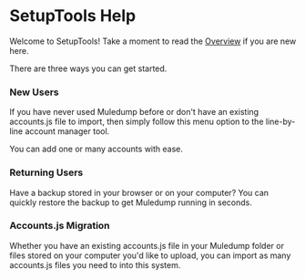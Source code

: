 # SetupTools Help

Welcome to SetupTools! Take a moment to read the [Overview](docs/setuptools/index.md) if you are new here.

There are three ways you can get started.

### New Users
If you have never used Muledump before or don't have an existing accounts.js file to import, then simply follow this menu option to the line-by-line account manager tool.

You can add one or many accounts with ease.

### Returning Users
Have a backup stored in your browser or on your computer? You can quickly restore the backup to get Muledump running in seconds.

### Accounts.js Migration
Whether you have an existing accounts.js file in your Muledump folder or files stored on your computer you'd like to upload, you can import as many accounts.js files you need to into this system.

<!-- baseHref docs/setuptools/help -->
